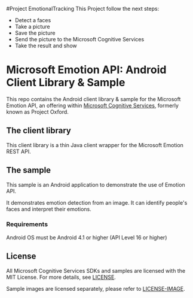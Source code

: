 #Project EmotionalTracking
This Project follow the next steps:
- Detect a faces
- Take a picture
- Save the picture
- Send the picture to the Microsoft Cognitive Services
- Take the result and show 


# Microsoft Emotion API: Android Client Library & Sample
This repo contains the Android client library & sample for the Microsoft Emotion API, an offering within [Microsoft Cognitive Services](https://www.microsoft.com/cognitive-services), formerly known as Project Oxford.

## The client library
This client library is a thin Java client wrapper for the Microsoft Emotion REST API.

## The sample
This sample is an Android application to demonstrate the use of Emotion API.

It demonstrates emotion detection from an image. It can identify people's faces and interpret their emotions.

### Requirements
Android OS must be Android 4.1 or higher (API Level 16 or higher)

## License
All Microsoft Cognitive Services SDKs and samples are licensed with the MIT License. For more details, see
[LICENSE](</LICENSE.md>).

Sample images are licensed separately, please refer to [LICENSE-IMAGE](</LICENSE-IMAGE.md>).
